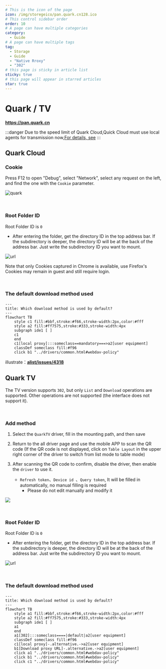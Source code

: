 ```yaml
---
# This is the icon of the page
icon: /img/storegeico/pan.quark.cn128.ico
# This control sidebar order
order: 10
# A page can have multiple categories
category:
  - Guide
# A page can have multiple tags
tag:
  - Storage
  - Guide
  - "Native Rroxy"
  - "302"
# this page is sticky in article list
sticky: true
# this page will appear in starred articles
star: true
---
```


# Quark / TV

**https://pan.quark.cn**

:::danger
Due to the speed limit of Quark Cloud,Quick Cloud must use local agents for transmission now,[For details, see](https://github.com/alist-org/alist/issues/4318#issuecomment-1536214188)
:::

## **Quark Cloud**

### **Cookie**

Press F12 to open "Debug", select "Network", select any request on the left, and find the one with the `Cookie` parameter.

![quark](/img/drivers/quark/quark_cookie.png)

<br/>



### **Root Folder ID**

Root Folder ID is `0`

- After entering the folder, get the directory ID in the top address bar. If the subdirectory is deeper, the directory ID will be at the back of the address bar. Just write the subdirectory ID you want to mount.

![url](/img/drivers/quark/quark_fileid.png)

Note that only Cookies captured in Chrome is available, use Firefox's Cookies may remain in guest and still require login.

<br/>



### **The default download method used**


```mermaid
---
title: Which download method is used by default?
---
flowchart TB
    style c1 fill:#bbf,stroke:#f66,stroke-width:2px,color:#fff
    style a2 fill:#ff7575,stroke:#333,stroke-width:4px
    subgraph ide1 [ ]
    c1
    end
    c1[local proxy]:::someclass==mandatory===>a2[user equipment]
    classDef someclass fill:#f96
    click b1 "../drivers/common.html#webdav-policy"
```

illustrate：[**alist/issues/4318**](https://github.com/alist-org/alist/issues/4318#issuecomment-1536214188)



## **Quark TV**

The TV version supports `302`, but only `List` and `Download` operations are supported. Other operations are not supported (the interface does not support it).

<br/>



### **Add method**

1. Select the `QuarkTV` driver, fill in the mounting path, and then save

2. Return to the all driver page and use the mobile APP to scan the QR code (If the QR code is not displayed, click on `Table Layout` in the upper right corner of the driver to switch from list mode to table mode)

3. After scanning the QR code to confirm, disable the driver, then enable the `driver` to use it.
   - `Refresh token`、`Device id `、`Query token`, It will be filled in automatically, no manual filling is required
     - Please do not edit manually and modify it

![](/img/drivers/tv_qrcode.png)

<br/>



### **Root Folder ID**

Root Folder ID is `0`

- After entering the folder, get the directory ID in the top address bar. If the subdirectory is deeper, the directory ID will be at the back of the address bar. Just write the subdirectory ID you want to mount.

![url](/img/drivers/quark/quark_fileid.png)

<br/>



### **The default download method used**

```mermaid
---
title: Which download method is used by default?
---
flowchart TB
    style a1 fill:#bbf,stroke:#f66,stroke-width:2px,color:#fff
    style a2 fill:#ff7575,stroke:#333,stroke-width:4px
    subgraph ide1 [ ]
    a1
    end
    a1[302]:::someclass====|default|a2[user equipment]
    classDef someclass fill:#f96
    c1[local proxy]-.alternative.->a2[user equipment]
    b1[Download proxy URL]-.alternative.->a2[user equipment]
    click a1 "../drivers/common.html#webdav-policy"
    click b1 "../drivers/common.html#webdav-policy"
    click c1 "../drivers/common.html#webdav-policy"
```
